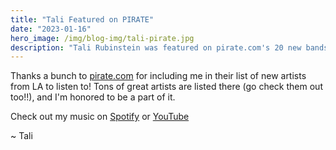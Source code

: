 ```yaml
---
title: "Tali Featured on PIRATE"
date: "2023-01-16"
hero_image: /img/blog-img/tali-pirate.jpg
description: "Tali Rubinstein was featured on pirate.com's 20 new bands from Los Angeles to listen to in 2023."
---
```


Thanks a bunch to [pirate.com](https://www.pirate.com/en/blog/new-bands-los-angeles/) for including me in their list of new artists from LA to listen to! Tons of great artists are listed there (go check them out too!!), and I'm honored to be a part of it.

Check out my music on [Spotify](https://open.spotify.com/artist/0UmrGvZDdSKmkq8pLVX9p8) or [YouTube](https://www.youtube.com/c/TaliRubinstein/videos)

~ Tali